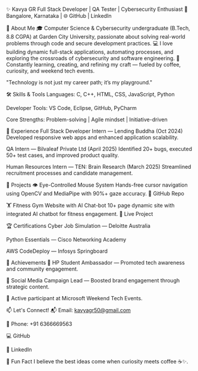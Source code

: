 ✨ Kavya GR
Full Stack Developer | QA Tester | Cybersecurity Enthusiast
📍 Bangalore, Karnataka | 🌐 GitHub | LinkedIn

📖 About Me
🎓 Computer Science & Cybersecurity undergraduate (B.Tech, 8.8 CGPA) at Garden City University, passionate about solving real-world problems through code and secure development practices.
💻 I love building dynamic full-stack applications, automating processes, and exploring the crossroads of cybersecurity and software engineering.
🚀 Constantly learning, creating, and refining my craft — fueled by coffee, curiosity, and weekend tech events.

"Technology is not just my career path; it’s my playground."

🛠 Skills & Tools
Languages: C, C++, HTML, CSS, JavaScript, Python

Developer Tools: VS Code, Eclipse, GitHub, PyCharm

Core Strengths: Problem-solving | Agile mindset | Initiative-driven

💼 Experience
Full Stack Developer Intern — Lending Buddha (Oct 2024)
Developed responsive web apps and enhanced application scalability.

QA Intern — Bilvaleaf Private Ltd (April 2025)
Identified 20+ bugs, executed 50+ test cases, and improved product quality.

Human Resources Intern — TEN: Brain Research (March 2025)
Streamlined recruitment processes and candidate management.

🚀 Projects
👁️ Eye-Controlled Mouse System
Hands-free cursor navigation using OpenCV and MediaPipe with 90%+ gaze accuracy.
🔗 GitHub Repo

🏋️ Fitness Gym Website with AI Chat-bot
10+ page dynamic site with integrated AI chatbot for fitness engagement.
🔗 Live Project

🏆 Certifications
Cyber Job Simulation — Deloitte Australia

Python Essentials — Cisco Networking Academy

AWS CodeDeploy — Infosys Springboard

🌟 Achievements
🏅 HP Student Ambassador — Promoted tech awareness and community engagement.

💬 Social Media Campaign Lead — Boosted brand engagement through strategic content.

🤝 Active participant at Microsoft Weekend Tech Events.

📫 Let's Connect!
📬 Email: kavyagr50@gmail.com

📱 Phone: +91 6366669563

💻 GitHub

🔗 LinkedIn

🧠 Fun Fact
I believe the best ideas come when curiosity meets coffee ☕✨.
